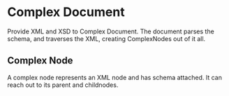 # Complex Document

Provide XML and XSD to Complex Document. The document parses the schema, and traverses the XML, creating ComplexNodes out of it all.

## Complex Node

A complex node represents an XML node and has schema attached. It can reach out to its parent and childnodes.
